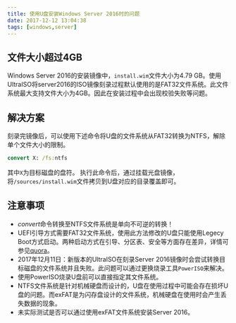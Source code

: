 ```yaml
---
title: 使用U盘安装Windows Server 2016时的问题
date: 2017-12-12 13:04:38
tags: [windows,server]
---
```


## 文件大小超过4GB
Windows Server 2016的安装镜像中，`install.wim`文件大小为4.79 GB。使用UltraISO将server2016的ISO镜像刻录过程默认使用的是FAT32文件系统。此文件系统最大支持文件大小为4GB。因此在安装过程中会出现校验失败等问题。

## 解决方案
刻录完镜像后，可以使用下述命令将U盘的文件系统从FAT32转换为NTFS，解除单个文件大小的限制。
``` cmd
convert X: /fs:ntfs
```
其中`X`为目标磁盘的盘符。
执行此命令后，通过挂载光盘镜像，将`/sources/install.wim`文件拷贝到U盘对应的目录覆盖即可。

## 注意事项
* *convert*命令转换至NTFS文件系统是单向不可逆的转换！
* UEFI引导方式需要FAT32文件系统，使用此方法修改的U盘只能使用Legecy Boot方式启动。两种启动方式在引导、分区表、安全等方面存在差异，详情可参见[quora](https://www.quora.com/What-is-the-difference-between-UEFI-and-Legacy-Mode-which-we-need-to-choose-while-installing-the-OS)。
* 2017年12月11日：新版本的UltraISO在刻录Server 2016镜像时会尝试转换目标磁盘的文件系统并且失败。此问题可以通过更换烧录工具`PowerISO`来解决。
* 使用PowerISO烧录U盘前可以直接指定其文件系统。
* NTFS文件系统是针对机械硬盘而设计的，U盘在使用过程中可能会存在损坏U盘的问题。而exFAT是为闪存盘设计的文件系统，机械硬盘在使用时会产生丢失数据的现象。
* 未实际测试是否可以通过使用exFAT文件系统安装Server 2016。